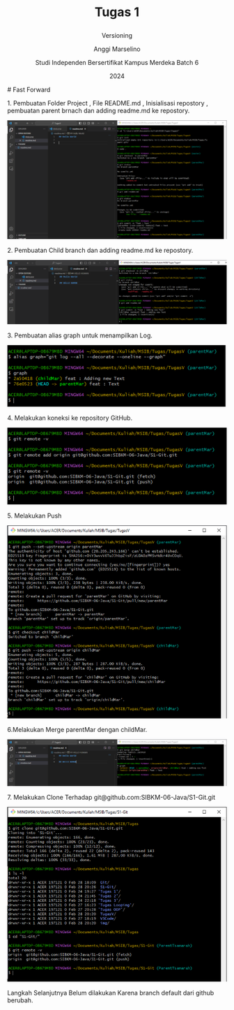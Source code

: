 # <p align = "center"> Tugas 1</p>
<p align = "center"> Versioning</p>
<p align="center"> Anggi Marselino </p>

<p align="center"> Studi Independen Bersertifikat Kampus Merdeka Batch 6 </p>
<p align="center"> 2024</p>
# Fast Forward
<p>
1. Pembuatan Folder Project , File README.md , Inisialisasi repostory , pembuatan parent brnach dan adding readme.md ke repostory.
</p>
<p align="center">
  <img src="img/1.PNG" />
</p>
2. Pembuatan Child branch dan adding readme.md ke repostory.
<p align="center">
  <img src="img/2.PNG" />
</p>
3. Pembuatan alias graph untuk menampilkan Log.
<p align="center">
  <img src="img/3.PNG" />
</p>
4. Melakukan koneksi ke repository GitHub. 
<p align="center">
  <img src="img/4.PNG" />
</p>
5. Melakukan Push 
<p align="center">
  <img src="img/5.PNG" />
</p>
6.Melakukan Merge parentMar dengan childMar.
<p align="center">
  <img src="img/6.PNG" />
</p>
7. Melakukan Clone Terhadap git@github.com:SIBKM-06-Java/S1-Git.git
<p align="center">
  <img src="img/7.PNG" />
</p>
Langkah Selanjutnya Belum dilakukan Karena branch default dari github berubah.